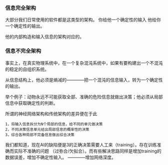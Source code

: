 ### 信息完全架构

大部分我们日常使用的软件都是这类型的架构。
你给他一个确定性的输入
他给你一个确定性的输出。

他的内部构造和输入信息的架构对应的。


### 信息不完全架构

事实上，在真实物理系统中，在一个复杂混沌系统中，如果有要构建出一个不混沌的稳定的自组织系统。

从信息结构上，他必须是熵减的————把一个混沌的信息输入，转为一个确定性的输出。

举个例子：动物永远不可能获取全部、准确的危险信息就做出决策；他必须从局部信息中获取确定性的判断。

所谓的神经网络架构和传统架构的差异便在于此

    1，将输入信息拆分为N个局部的信息，给不同的单元做决策
    2，不同决策信息单元给出局部信息的概率性的决策
    3，综合各种局部不完备信息做出综合决策

我们都知道，现在AI的缺陷便是3的正确决策需要人工来（training）。存在训练准确而实际不准确的问题
（过弥合/欠拟合）。而有些解决思路同样是增加training的数据误差，增加不确定性输入。
————增加网络深度。





